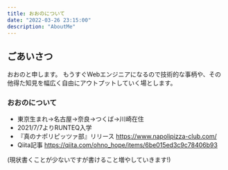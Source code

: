 ```yaml
---
title: おおのについて
date: "2022-03-26 23:15:00"
description: "AboutMe"
---
```

## ごあいさつ
おおのと申します。
もうすぐWebエンジニアになるので技術的な事柄や、その他得た知見を幅広く自由にアウトプットしていく場とします。

### おおのについて
- 東京生まれ→名古屋→奈良→つくば→川崎在住
- 2021/7/7よりRUNTEQ入学
- 『真のナポリピッツァ部』リリース https://www.napolipizza-club.com/
- Qiita記事 https://qiita.com/ohno_hope/items/6be015ed3c9c78406b93

(現状書くことが少ないですが書けること増やしていきます!)
